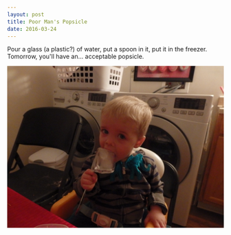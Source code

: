 ```yaml
---
layout: post
title: Poor Man's Popsicle
date: 2016-03-24
---
```


Pour a glass (a plastic?) of water, put a spoon in it, put it in the freezer.  Tomorrow, you'll have an... acceptable popsicle.  

![Austin eating a popsicle made from a spoon in a glass of water in the freezer](/post-images/poor-mans-popsicle.jpg)

